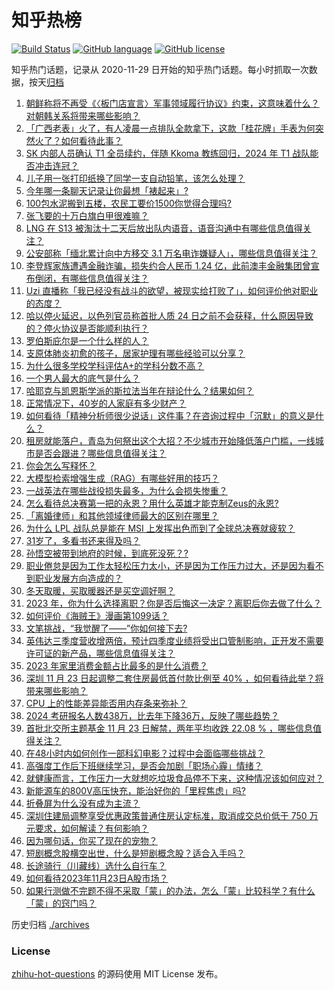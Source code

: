 # 知乎热榜
[![Build Status](https://github.com/ToWeLong/zhihu-hot-questions/workflows/CI/badge.svg)](https://github.com/ToWeLong/zhihu-hot-questions/actions)
[![GitHub language](https://img.shields.io/badge/language-golang-orange.svg)](https://golang.org/)
[![GitHub license](https://img.shields.io/github/license/ToWeLong/zhihu-hot-questions)](https://github.com/ToWeLong/zhihu-hot-questions/blob/main/LICENSE)

知乎热门话题，记录从 2020-11-29 日开始的知乎热门话题。每小时抓取一次数据，按天[归档](./archives)

<!-- BEGIN -->

1. [朝鲜称将不再受《〈板门店宣言〉军事领域履行协议》约束，这意味着什么？对朝韩关系将带来哪些影响？](https://www.zhihu.com/question/631447546)
1. [「广西老表」火了，有人凌晨一点排队全款拿下，这款「桂花牌」手表为何突然火了？如何看待此事？](https://www.zhihu.com/question/631262050)
1. [SK 内部人员确认 T1 全员续约，伴随 Kkoma 教练回归，2024 年 T1 战队能否冲击连冠？](https://www.zhihu.com/question/631470565)
1. [儿子用一张打印纸换了同学一支自动铅笔，该怎么处理？](https://www.zhihu.com/question/630844032)
1. [今年哪一条聊天记录让你最想「裱起来」?](https://www.zhihu.com/question/631328980)
1. [100包水泥搬到五楼，农民工要价1500你觉得合理吗?](https://www.zhihu.com/question/631146948)
1. [张飞要的十万白旗白甲很难嘛？](https://www.zhihu.com/question/626486591)
1. [LNG 在 S13 被淘汰十二天后放出队内语音，语音沟通中有哪些信息值得关注？](https://www.zhihu.com/question/630672838)
1. [公安部称「缅北累计向中方移交 3.1 万名电诈嫌疑人」，哪些信息值得关注？](https://www.zhihu.com/question/631103010)
1. [李登辉家族遭遇金融诈骗，损失约合人民币 1.24 亿，此前澳丰金融集团曾宣布倒闭，有哪些信息值得关注？](https://www.zhihu.com/question/631331328)
1. [Uzi 直播称「我已经没有战斗的欲望，被现实给打败了」，如何评价他对职业的态度？](https://www.zhihu.com/question/631471897)
1. [哈以停火延迟，以色列官员称首批人质 24 日之前不会获释，什么原因导致的？停火协议是否能顺利执行？](https://www.zhihu.com/question/631465609)
1. [罗伯斯庇尔是一个什么样的人？](https://www.zhihu.com/question/342180025)
1. [支原体肺炎初愈的孩子，居家护理有哪些经验可以分享？](https://www.zhihu.com/question/631459131)
1. [为什么很多学校学科评估A+的学科分数不高？](https://www.zhihu.com/question/630631263)
1. [一个男人最大的底气是什么？](https://www.zhihu.com/question/628865915)
1. [哈耶克与凯恩斯学派的斯拉法当年在辩论什么？结果如何？](https://www.zhihu.com/question/631238243)
1. [正常情况下，40岁的人家庭有多少财产？](https://www.zhihu.com/question/628037374)
1. [如何看待「精神分析师很少说话」这件事？在咨询过程中「沉默」的意义是什么？](https://www.zhihu.com/question/630819297)
1. [租房就能落户，青岛为何祭出这个大招？不少城市开始降低落户门槛，一线城市是否会跟进？哪些信息值得关注？](https://www.zhihu.com/question/631487188)
1. [你会怎么写释怀？](https://www.zhihu.com/question/627325300)
1. [大模型检索增强生成（RAG）有哪些好用的技巧？](https://www.zhihu.com/question/625481187)
1. [一战英法在哪些战役损失最多，为什么会损失惨重？](https://www.zhihu.com/question/278292222)
1. [怎么看待总决赛第一把的永恩？用什么英雄才能克制Zeus的永恩?](https://www.zhihu.com/question/630838426)
1. [「离婚律师」和其他领域律师最大的区别在哪里？](https://www.zhihu.com/question/627473465)
1. [为什么 LPL 战队总是能在 MSI 上发挥出色而到了全球总决赛就疲软？](https://www.zhihu.com/question/630901584)
1. [31岁了，多看书还来得及吗？](https://www.zhihu.com/question/627701056)
1. [孙悟空被带到地府的时候，到底死没死？?](https://www.zhihu.com/question/620055685)
1. [职业倦怠是因为工作太轻松压力太小，还是因为工作压力过大，还是因为看不到职业发展方向造成的？](https://www.zhihu.com/question/582470209)
1. [冬天取暖，买取暖器还是买空调好啊？](https://www.zhihu.com/question/572490184)
1. [2023 年，你为什么选择离职？你是否后悔这一决定？离职后你去做了什么？](https://www.zhihu.com/question/630269833)
1. [如何评价《海贼王》漫画第1099话？](https://www.zhihu.com/question/631263585)
1. [文笔挑战，“我觉醒了——”你如何接下去?](https://www.zhihu.com/question/631250027)
1. [英伟达三季度营收增两倍，预计四季度业绩将受出口管制影响，正开发不需要许可证的新产品，哪些信息值得关注？](https://www.zhihu.com/question/631284097)
1. [2023 年家里消费金额占比最多的是什么消费？](https://www.zhihu.com/question/630119877)
1. [深圳 11 月 23 日起调整二套住房最低首付款比例至 40% ，如何看待此举？将带来哪些影响？](https://www.zhihu.com/question/631361339)
1. [CPU 上的性能差异能否用内存条来弥补？](https://www.zhihu.com/question/630362658)
1. [2024 考研报名人数438万，比去年下降36万，反映了哪些趋势？](https://www.zhihu.com/question/631357154)
1. [首批北交所主题基金 11 月 23 日解禁，两年平均收跌 22.08 % ，哪些信息值得关注？](https://www.zhihu.com/question/631392998)
1. [在48小时内如何创作一部科幻电影？过程中会面临哪些挑战？](https://www.zhihu.com/question/629862504)
1. [高强度工作后下班继续学习，是否会加剧「职场心霾」情绪？](https://www.zhihu.com/question/630224132)
1. [就健康而言，工作压力一大就想吃垃圾食品停不下来，这种情况该如何应对？](https://www.zhihu.com/question/630132582)
1. [新能源车的800V高压快充，能治好你的「里程焦虑」吗?](https://www.zhihu.com/question/631327687)
1. [折叠屏为什么没有成为主流？](https://www.zhihu.com/question/630261062)
1. [深圳住建局调整享受优惠政策普通住房认定标准，取消成交总价低于 750 万元要求，如何解读？有何影响？](https://www.zhihu.com/question/631454774)
1. [因为哪句话，你买了现在的宠物？](https://www.zhihu.com/question/630866429)
1. [短剧概念股横空出世，什么是短剧概念股？适合入手吗？](https://www.zhihu.com/question/630435821)
1. [长途骑行（川藏线）选什么自行车？](https://www.zhihu.com/question/628550636)
1. [如何看待2023年11月23日A股市场？](https://www.zhihu.com/question/631450574)
1. [如果行测做不完题不得不采取「蒙」的办法，怎么「蒙」比较科学？有什么「蒙」的窍门吗？](https://www.zhihu.com/question/627910868)

<!-- END -->

历史归档 [./archives](./archives)


### License
[zhihu-hot-questions](https://github.com/towelong/zhihu-hot-questions) 的源码使用 MIT License 发布。